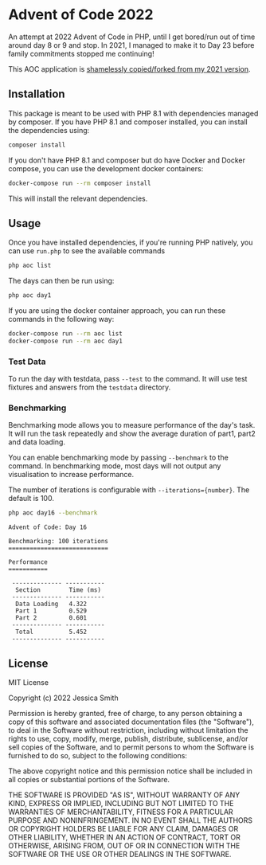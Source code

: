 # Advent of Code 2022
An attempt at 2022 Advent of Code in PHP, until I get bored/run out of time around day 8 or 9 and stop. In 2021, I managed to make it to Day 23 before family commitments stopped me continuing!

This AOC application is [shamelessly copied/forked from my 2021 version](https://github.com/mintopia/aoc-2021).

## Installation

This package is meant to be used with PHP 8.1 with dependencies managed by composer. If you have PHP 8.1 and composer installed, you can install the dependencies using:

```bash
composer install
```

If you don't have PHP 8.1 and composer but do have Docker and Docker compose, you can use the development docker containers:

```bash
docker-compose run --rm composer install
```

This will install the relevant dependencies.

## Usage

Once you have installed dependencies, if you're running PHP natively, you can use `run.php` to see the available commands

```bash
php aoc list
```

The days can then be run using:

```bash
php aoc day1
```

If you are using the docker container approach, you can run these commands in the following way:

```bash
docker-compose run --rm aoc list
docker-compose run --rm aoc day1
```

### Test Data

To run the day with testdata, pass `--test` to the command. It will use test fixtures and answers from the `testdata` directory.

### Benchmarking

Benchmarking mode allows you to measure performance of the day's task. It will run the task repeatedly and show the average duration of part1, part2 and data loading.

You can enable benchmarking mode by passing `--benchmark` to the command. In benchmarking mode, most days will not output any visualisation to increase performance.

The number of iterations is configurable with `--iterations={number}`. The default is 100.

```bash
php aoc day16 --benchmark
```
```
Advent of Code: Day 16

Benchmarking: 100 iterations
============================

Performance
===========

 -------------- -----------
  Section        Time (ms)
 -------------- -----------
  Data Loading   4.322
  Part 1         0.529
  Part 2         0.601
 -------------- -----------
  Total          5.452
 -------------- -----------
```

## License

MIT License

Copyright (c) 2022 Jessica Smith

Permission is hereby granted, free of charge, to any person obtaining a copy
of this software and associated documentation files (the "Software"), to deal
in the Software without restriction, including without limitation the rights
to use, copy, modify, merge, publish, distribute, sublicense, and/or sell
copies of the Software, and to permit persons to whom the Software is
furnished to do so, subject to the following conditions:

The above copyright notice and this permission notice shall be included in all
copies or substantial portions of the Software.

THE SOFTWARE IS PROVIDED "AS IS", WITHOUT WARRANTY OF ANY KIND, EXPRESS OR
IMPLIED, INCLUDING BUT NOT LIMITED TO THE WARRANTIES OF MERCHANTABILITY,
FITNESS FOR A PARTICULAR PURPOSE AND NONINFRINGEMENT. IN NO EVENT SHALL THE
AUTHORS OR COPYRIGHT HOLDERS BE LIABLE FOR ANY CLAIM, DAMAGES OR OTHER
LIABILITY, WHETHER IN AN ACTION OF CONTRACT, TORT OR OTHERWISE, ARISING FROM,
OUT OF OR IN CONNECTION WITH THE SOFTWARE OR THE USE OR OTHER DEALINGS IN THE
SOFTWARE.

